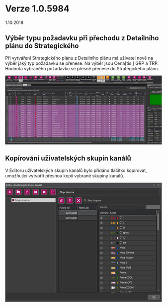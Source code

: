﻿# Verze 1.0.5984
1.10.2018

## Výběr typu požadavku při přechodu z Detailního plánu do Strategického
 Při vytváření Strategického plánu z Detailního plánu má uživatel nově na výběr jaký typ požadavku se přenese. 
 Na výběr jsou Cena[tis.] GRP a TRP. Hodnota vybraného požadavku se přesně přenese do Strategického plánu.
 
![Vyber typu pozadavku](../data/vyber_pozadavku.gif "Výběr typu požadavku")

## Kopírování uživatelských skupin kanálů
 V Editoru uživatelských skupin kanálů bylo přidáno tlačítko kopírovat, umožňující vytvořit přesnou kopii vybrané skupiny kanálů.
 
![Kopirovani skupiny](../data/kopirovat_skupinu.gif "Kopírování skupiny")